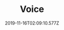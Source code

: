---
title: Voice
artist: Hiromi
date: 2019-11-16T02:09:10.577Z
cover: cover_50176662016_r.jpg
styles:
  - Jazz
  - Fusion
  - Post-bop
links:
  spotify: https://play.spotify.com/album/1LeBjxguhl0sNpmJSc4aKu
  youtube: https://music.youtube.com/playlist?list=OLAK5uy_lpVrYFUwU8khbJSsh567KfI22jhyU0YKI
  applemusic: https://itunes.apple.com/us/album/voice-feat-anthony-jackson-simon-phillips/440923034?uo=4
  soundcloud: ""
  bandcamp: ""
  googleplay: https://play.google.com/music/m/Bvnjtwprub4ntricg563gyychc4?signup_if_needed=1
  deezer: https://www.deezer.com/album/1142795
---